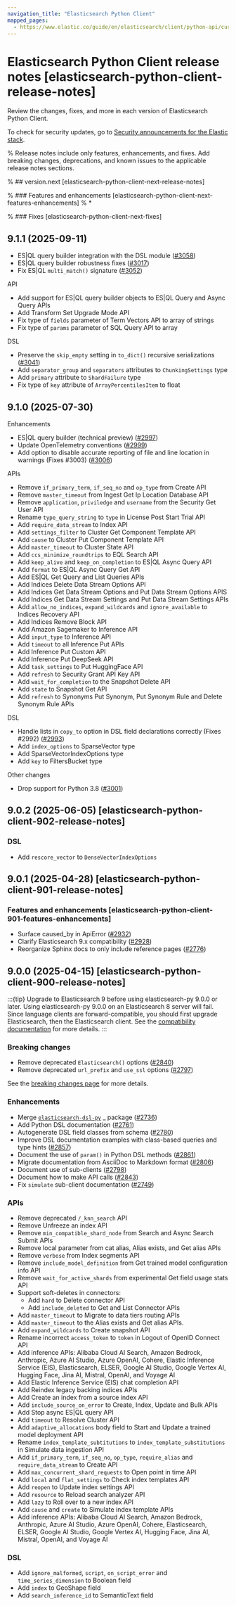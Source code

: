 ```yaml
---
navigation_title: "Elasticsearch Python Client"
mapped_pages:
  - https://www.elastic.co/guide/en/elasticsearch/client/python-api/current/release-notes.html
---
```


# Elasticsearch Python Client release notes [elasticsearch-python-client-release-notes]

Review the changes, fixes, and more in each version of Elasticsearch Python Client.

To check for security updates, go to [Security announcements for the Elastic stack](https://discuss.elastic.co/c/announcements/security-announcements/31).

% Release notes include only features, enhancements, and fixes. Add breaking changes, deprecations, and known issues to the applicable release notes sections.

% ## version.next [elasticsearch-python-client-next-release-notes]

% ### Features and enhancements [elasticsearch-python-client-next-features-enhancements]
% *

% ### Fixes [elasticsearch-python-client-next-fixes]
## 9.1.1 (2025-09-11)

* ES|QL query builder integration with the DSL module ([#3058](https://github.com/elastic/elasticsearch-py/pull/3058))
* ES|QL query builder robustness fixes ([#3017](https://github.com/elastic/elasticsearch-py/pull/3017))
* Fix ES|QL `multi_match()` signature ([#3052](https://github.com/elastic/elasticsearch-py/pull/3052))

API
* Add support for ES|QL query builder objects to ES|QL Query and Async Query APIs
* Add Transform Set Upgrade Mode API
* Fix type of `fields` parameter of Term Vectors API to array of strings
* Fix type of `params` parameter of SQL Query API to array

DSL
* Preserve the `skip_empty` setting in `to_dict()` recursive serializations ([#3041](https://github.com/elastic/elasticsearch-py/pull/3041))
* Add `separator_group` and `separators` attributes to `ChunkingSettings` type
* Add `primary` attribute to `ShardFailure` type
* Fix type of `key` attribute of `ArrayPercentilesItem` to float


## 9.1.0 (2025-07-30)

Enhancements

* ES|QL query builder (technical preview) ([#2997](https://github.com/elastic/elasticsearch-py/pull/2997))
* Update OpenTelemetry conventions ([#2999](https://github.com/elastic/elasticsearch-py/pull/2999))
* Add option to disable accurate reporting of file and line location in warnings (Fixes #3003) ([#3006](https://github.com/elastic/elasticsearch-py/pull/3006))

APIs

* Remove `if_primary_term`, `if_seq_no` and `op_type` from Create API
* Remove `master_timeout` from Ingest Get Ip Location Database API
* Remove `application`, `priviledge` and `username` from the Security Get User API
* Rename `type_query_string` to `type` in License Post Start Trial API
* Add `require_data_stream` to Index API
* Add `settings_filter` to Cluster Get Component Template API
* Add `cause` to Cluster Put Component Template API
* Add `master_timeout` to Cluster State API
* Add `ccs_minimize_roundtrips` to EQL Search API
* Add `keep_alive` and `keep_on_completion` to ES|QL Async Query API
* Add `format` to ES|QL Async Query Get API
* Add ES|QL Get Query and List Queries APIs
* Add Indices Delete Data Stream Options API
* Add Indices Get Data Stream Options and Put Data Stream Options APIS
* Add Indices Get Data Stream Settings and Put Data Stream Settings APIs
* Add `allow_no_indices`, `expand_wildcards` and `ignore_available` to Indices Recovery API
* Add Indices Remove Block API
* Add Amazon Sagemaker to Inference API
* Add `input_type` to Inference API
* Add `timeout` to all Inference Put APIs
* Add Inference Put Custom API
* Add Inference Put DeepSeek API
* Add `task_settings` to Put HuggingFace API
* Add `refresh` to Security Grant API Key API
* Add `wait_for_completion` to the Snapshot Delete API
* Add `state` to Snapshot Get API
* Add `refresh` to Synonyms Put Synonym, Put Synonym Rule and Delete Synonym Rule APIs

DSL

* Handle lists in `copy_to` option in DSL field declarations correctly (Fixes #2992) ([#2993](https://github.com/elastic/elasticsearch-py/pull/2993))
* Add `index_options` to SparseVector type
* Add SparseVectorIndexOptions type
* Add `key` to FiltersBucket type

Other changes

* Drop support for Python 3.8 ([#3001](https://github.com/elastic/elasticsearch-py/pull/3001))



## 9.0.2 (2025-06-05) [elasticsearch-python-client-902-release-notes]

### DSL

* Add `rescore_vector` to `DenseVectorIndexOptions`


## 9.0.1 (2025-04-28) [elasticsearch-python-client-901-release-notes]

### Features and enhancements [elasticsearch-python-client-901-features-enhancements]

* Surface caused_by in ApiError ([#2932](https://github.com/elastic/elasticsearch-py/pull/2932))
* Clarify Elasticsearch 9.x compatibility ([#2928](https://github.com/elastic/elasticsearch-py/pull/2928))
* Reorganize Sphinx docs to only include reference pages ([#2776](https://github.com/elastic/elasticsearch-py/pull/2776))


## 9.0.0 (2025-04-15) [elasticsearch-python-client-900-release-notes]

:::{tip}
Upgrade to Elasticsearch 9 before using elasticsearch-py 9.0.0 or later. Using elasticsearch-py 9.0.0 on an Elasticsearch 8 server will fail.
Since language clients are forward-compatible, you should first upgrade Elasticsearch, then the Elasticsearch client. See the [compatibility documentation](/reference/index.md#_compatibility) for more details.
:::

### Breaking changes

* Remove deprecated `Elasticsearch()` options ([#2840](https://github.com/elastic/elasticsearch-py/pull/2840))
* Remove deprecated `url_prefix` and `use_ssl` options ([#2797](https://github.com/elastic/elasticsearch-py/pull/2797))

See the [breaking changes page](breaking-changes.md) for more details.

### Enhancements

* Merge [`elasticsearch-dsl-py`](https://github.com/elastic/elasticsearch-dsl-py/) _ package ([#2736](https://github.com/elastic/elasticsearch-py/pull/2736))
* Add Python DSL documentation ([#2761](https://github.com/elastic/elasticsearch-py/pull/2761))
* Autogenerate DSL field classes from schema ([#2780](https://github.com/elastic/elasticsearch-py/pull/2780))
* Improve DSL documentation examples with class-based queries and type hints ([#2857](https://github.com/elastic/elasticsearch-py/pull/2857))
* Document the use of `param()` in Python DSL methods ([#2861](https://github.com/elastic/elasticsearch-py/pull/2861))
* Migrate documentation from AsciiDoc to Markdown format ([#2806](https://github.com/elastic/elasticsearch-py/pull/2806))
* Document use of sub-clients ([#2798](https://github.com/elastic/elasticsearch-py/pull/2798))
* Document how to make API calls ([#2843](https://github.com/elastic/elasticsearch-py/pull/2843))
* Fix `simulate` sub-client documentation ([#2749](https://github.com/elastic/elasticsearch-py/pull/2749))

### APIs

* Remove deprecated `/_knn_search` API
* Remove Unfreeze an index API
* Remove `min_compatible_shard_node` from Search and Async Search Submit APIs
* Remove local parameter from cat alias, Alias exists, and Get alias APIs
* Remove `verbose` from Index segments API
* Remove `include_model_definition` from Get trained model configuration info API
* Remove `wait_for_active_shards` from experimental Get field usage stats API
* Support soft-deletes in connectors:
  * Add `hard` to Delete connector API
  * Add `include_deleted` to Get and List Connector APIs
* Add `master_timeout` to Migrate to data tiers routing APIs
* Add `master_timeout` to the Alias exists and Get alias APIs.
* Add `expand_wildcards` to Create snapshot API
* Rename incorrect `access_token` to `token` in Logout of OpenID Connect API
* Add inference APIs: Alibaba Cloud AI Search, Amazon Bedrock, Anthropic, Azure AI Studio, Azure OpenAI, Cohere, Elastic Inference Service (EIS), Elasticsearch, ELSER, Google AI Studio, Google Vertex AI, Hugging Face, Jina AI, Mistral, OpenAI, and Voyage AI
* Add Elastic Inference Service (EIS) chat completion API
* Add Reindex legacy backing indices APIs
* Add Create an index from a source index API
* Add `include_source_on_error` to Create, Index, Update and Bulk APIs
* Add Stop async ES|QL query API
* Add `timeout` to Resolve Cluster API
* Add `adaptive_allocations` body field to Start and Update a trained model deployment API
* Rename `index_template_subtitutions` to `index_template_substitutions` in Simulate data ingestion API
* Add `if_primary_term`, `if_seq_no`, `op_type`, `require_alias` and `require_data_stream` to Create API
* Add `max_concurrent_shard_requests` to Open point in time API
* Add `local` and `flat_settings` to Check index templates API
* Add `reopen` to Update index settings API
* Add `resource` to Reload search analyzer API
* Add `lazy` to Roll over to a new index API
* Add `cause` and `create` to Simulate index template APIs
* Add inference APIs: Alibaba Cloud AI Search, Amazon Bedrock, Anthropic, Azure AI Studio, Azure OpenAI, Cohere, Elasticsearch, ELSER, Google AI Studio, Google Vertex AI, Hugging Face, Jina AI, Mistral, OpenAI, and Voyage AI

### DSL
 * Add `ignore_malformed`, `script`,  `on_script_error` and `time_series_dimension` to Boolean field
 * Add `index` to GeoShape field
 * Add `search_inference_id` to SemanticText field
